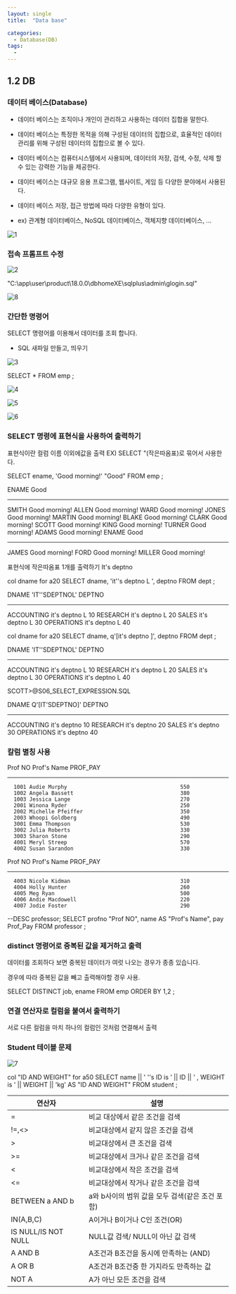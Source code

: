 ```yaml
---
layout: single
title:  "Data base"

categories:
  - Database(DB)
tags:
  - 
---
```

1.2 DB
---

### 데이터 베이스(Database)

- 데이터 베이스는 조직이나 개인이 관리하고 사용하는 데이터 집합을 말한다.

- 데이터 베이스는 특정한 목적을 의해 구성된 데이터의 집합으로, 효율적인 데이터 관리를 위해 구성된 데이터의 집합으로 볼 수 있다.

- 데이터 베이스는 컴퓨터시스템에서 사용되며, 데이터의 저장, 검색, 수정, 삭제 할 수 있는 강력한 기능을 제공한다.

- 데이터 베이스는 대규모 응용 프로그램, 웹사이트, 게임 등 다양한 분야에서 사용된다.

- 데이터 베이스 저장, 접근 방법에 따라 다양한 유형이 있다.

- ex) 관계형 데이터베이스, NoSQL 데이터베이스, 객체지향 데이터베이스, ...

![1](/assets/images/DB_2/1.png)

### 접속 프롬프트 수정

![2](/assets/images/DB_2/2.png)

"C:\app\user\product\18.0.0\dbhomeXE\sqlplus\admin\glogin.sql"

![8](/assets/images/DB_2/8.png)

### 간단한 명령어

SELECT 명령어를 이용해서 데이터를 조회 합니다.

- SQL 새파일 만들고, 띄우기

![3](/assets/images/DB_2/3.png)

SELECT *
FROM emp
;

![4](/assets/images/DB_2/4.png)

![5](/assets/images/DB_2/5.png)

![6](/assets/images/DB_2/6.png)

### SELECT 명령에 표현식을 사용하여 출력하기

표현식이란 컬럼 이름 이외에값을 출력
EX) SELECT "(작은따옴표)로 묶어서 사용한다.

SELECT ename,
		'Good morning!' "Good"
FROM emp
;

ENAME                Good
-------------------- --------------------------
SMITH                Good morning!
ALLEN                Good morning!
WARD                 Good morning!
JONES                Good morning!
MARTIN               Good morning!
BLAKE                Good morning!
CLARK                Good morning!
SCOTT                Good morning!
KING                 Good morning!
TURNER               Good morning!
ADAMS                Good morning!
ENAME                Good
-------------------- --------------------------
JAMES                Good morning!
FORD                 Good morning!
MILLER               Good morning!

표현식에 작은따옴표 1개를 출력하기
It's deptno

col dname for a20
SELECT dname,
		'it''s deptno L ',
		deptno
FROM dept
;

DNAME                'IT''SDEPTNOL'               DEPTNO
-------------------- ---------------------------- ------
ACCOUNTING           it's deptno L                    10
RESEARCH             it's deptno L                    20
SALES                it's deptno L                    30
OPERATIONS           it's deptno L                    40

col dname for a20
SELECT dname,
		q'[it's deptno ]',
		deptno
FROM dept
;

DNAME                'IT''SDEPTNOL'               DEPTNO
-------------------- ---------------------------- ------
ACCOUNTING           it's deptno L                    10
RESEARCH             it's deptno L                    20
SALES                it's deptno L                    30
OPERATIONS           it's deptno L                    40

SCOTT>@S06_SELECT_EXPRESSION.SQL

DNAME                Q'[IT'SDEPTNO]'          DEPTNO
-------------------- ------------------------ ------
ACCOUNTING           it's deptno                  10
RESEARCH             it's deptno                  20
SALES                it's deptno                  30
OPERATIONS           it's deptno                  40

### 칼럼 별칭 사용

   Prof NO Prof's Name                                PROF_PAY
---------- ---------------------------------------- ----------
      1001 Audie Murphy                                    550
      1002 Angela Bassett                                  380
      1003 Jessica Lange                                   270
      2001 Winona Ryder                                    250
      2002 Michelle Pfeiffer                               350
      2003 Whoopi Goldberg                                 490
      3001 Emma Thompson                                   530
      3002 Julia Roberts                                   330
      3003 Sharon Stone                                    290
      4001 Meryl Streep                                    570
      4002 Susan Sarandon                                  330

   Prof NO Prof's Name                                PROF_PAY
---------- ---------------------------------------- ----------
      4003 Nicole Kidman                                   310
      4004 Holly Hunter                                    260
      4005 Meg Ryan                                        500
      4006 Andie Macdowell                                 220
      4007 Jodie Foster                                    290

--DESC professor;
SELECT profno "Prof NO",
		name AS "Prof's Name",
		pay Prof_Pay
FROM professor
;

### distinct 명령어로 중복된 값을 제거하고 출력

데이터를 조회하다 보면 중복된 데이터가 여럿 나오는 경우가 종종 있습니다.

경우에 따라 중복된 값을 빼고 출력해야할 경우 사용.

SELECT DISTINCT job,
		ename
FROM emp
ORDER BY 1,2
;

### 연결 연산자로 컬럼을 붙여서 출력하기

서로 다른 컬럼을 마치 하나의 컬럼인 것처럼 연결해서 출력

### Student 테이블 문제

![7](/assets/images/DB_2/7.png)

col "ID AND WEIGHT" for a50
SELECT name || ' ''s ID is ' || ID || ' , WEIGHT is ' || WEIGHT || 'kg' AS "ID AND WEIGHT"
FROM student
;

|연산자|설명|
|------|---|
|=|비교 대상에서 같은 조건을 검색|
|!=,<>|비교대상에서 같지 않은 조건을 검색|
|>|비교대상에서 큰 조건을 검색|
|>=|비교대상에서 크거나 같은 조건을 검색|
|<|비교대상에서 작은 조건을 검색|
|<=|비교대상에서 작거나 같은 조건을 검색|
|BETWEEN a AND b|a와 b사이의 범위 값을 모두 검색(같은 조건 포함)|
|IN(A,B,C)|A이거나 B이거나 C인 조건(OR)|
|IS NULL/IS NOT NULL|NULL값 검색/ NULL이 아닌 값 검색|
|A AND B|A조건과 B조건을 동시에 만족하는 (AND)|
|A OR B|A조건과 B조건중 한 가지라도 만족하는 값|
|NOT A|A가 아닌 모든 조건을 검색|





